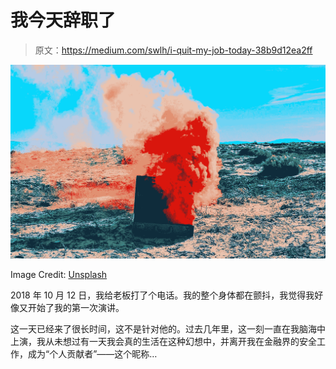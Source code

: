 # 我今天辞职了

> 原文：<https://medium.com/swlh/i-quit-my-job-today-38b9d12ea2ff>

![](img/dcc5e32887cada812e8fe9048b505bb6.png)

Image Credit: [Unsplash](https://unsplash.com/photos/19-3KdSRvqk)

2018 年 10 月 12 日，我给老板打了个电话。我的整个身体都在颤抖，我觉得我好像又开始了我的第一次演讲。

这一天已经来了很长时间，这不是针对他的。过去几年里，这一刻一直在我脑海中上演，我从未想过有一天我会真的生活在这种幻想中，并离开我在金融界的安全工作，成为“个人贡献者”——这个昵称…